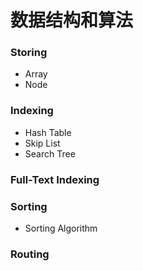 # 数据结构和算法

### Storing
- Array
- Node

### Indexing
- Hash Table
- Skip List
- Search Tree

### Full-Text Indexing

### Sorting
- Sorting Algorithm

### Routing
